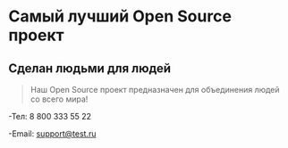 # Самый лучший Open Source проект

## Сделан людьми для людей

> Наш Open Source проект предназначен для объединения людей со всего мира!

-Тел: 8 800 333 55 22

-Email: support@test.ru
